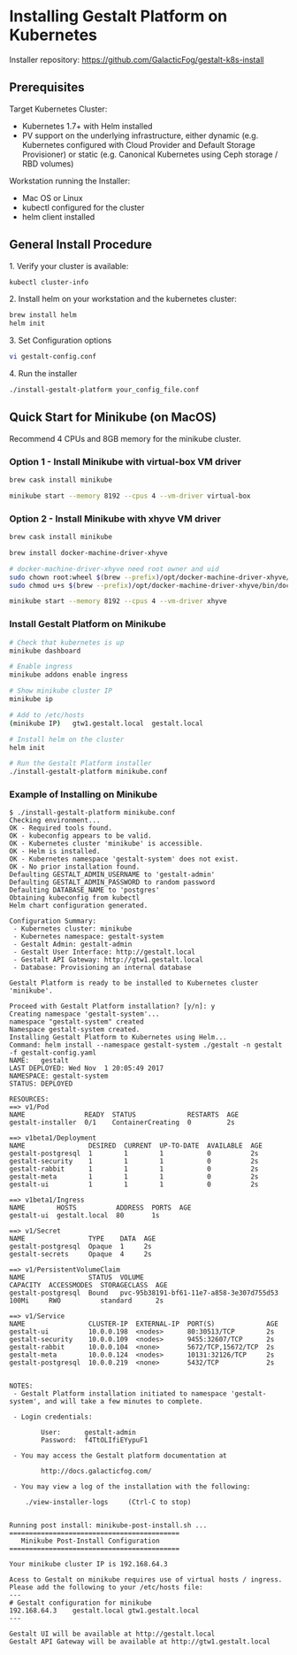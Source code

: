 # Installing Gestalt Platform on Kubernetes

Installer repository: https://github.com/GalacticFog/gestalt-k8s-install

## Prerequisites

Target Kubernetes Cluster:
* Kubernetes 1.7+ with Helm installed
* PV support on the underlying infrastructure, either dynamic (e.g. Kubernetes configured with Cloud Provider and Default Storage Provisioner) or static (e.g. Canonical Kubernetes using Ceph storage / RBD volumes)

Workstation running the Installer:
* Mac OS or Linux
* kubectl configured for the cluster
* helm client installed


## General Install Procedure
1\. Verify your cluster is available:
```sh
kubectl cluster-info
```

2\. Install helm on your workstation and the kubernetes cluster:
```sh
brew install helm
helm init
```

3\. Set Configuration options
```sh
vi gestalt-config.conf
```

4\. Run the installer
```sh
./install-gestalt-platform your_config_file.conf
```

## Quick Start for Minikube (on MacOS)

Recommend 4 CPUs and 8GB memory for the minikube cluster.

### Option 1 - Install Minikube with virtual-box VM driver
```sh
brew cask install minikube

minikube start --memory 8192 --cpus 4 --vm-driver virtual-box

```


### Option 2 - Install Minikube with xhyve VM driver

```sh
brew cask install minikube

brew install docker-machine-driver-xhyve

# docker-machine-driver-xhyve need root owner and uid
sudo chown root:wheel $(brew --prefix)/opt/docker-machine-driver-xhyve/bin/docker-machine-driver-xhyve
sudo chmod u+s $(brew --prefix)/opt/docker-machine-driver-xhyve/bin/docker-machine-driver-xhyve

minikube start --memory 8192 --cpus 4 --vm-driver xhyve
```

### Install Gestalt Platform on Minikube

```sh
# Check that kubernetes is up
minikube dashboard

# Enable ingress
minikube addons enable ingress

# Show minikube cluster IP
minikube ip

# Add to /etc/hosts
(minikube IP)   gtw1.gestalt.local  gestalt.local

# Install helm on the cluster
helm init

# Run the Gestalt Platform installer
./install-gestalt-platform minikube.conf

```

### Example of Installing on Minikube

```
$ ./install-gestalt-platform minikube.conf
Checking environment...
OK - Required tools found.
OK - kubeconfig appears to be valid.
OK - Kubernetes cluster 'minikube' is accessible.
OK - Helm is installed.
OK - Kubernetes namespace 'gestalt-system' does not exist.
OK - No prior installation found.
Defaulting GESTALT_ADMIN_USERNAME to 'gestalt-admin'
Defaulting GESTALT_ADMIN_PASSWORD to random password
Defaulting DATABASE_NAME to 'postgres'
Obtaining kubeconfig from kubectl
Helm chart configuration generated.

Configuration Summary:
 - Kubernetes cluster: minikube
 - Kubernetes namespace: gestalt-system
 - Gestalt Admin: gestalt-admin
 - Gestalt User Interface: http://gestalt.local
 - Gestalt API Gateway: http://gtw1.gestalt.local
 - Database: Provisioning an internal database

Gestalt Platform is ready to be installed to Kubernetes cluster 'minikube'.

Proceed with Gestalt Platform installation? [y/n]: y
Creating namespace 'gestalt-system'...
namespace "gestalt-system" created
Namespace gestalt-system created.
Installing Gestalt Platform to Kubernetes using Helm...
Command: helm install --namespace gestalt-system ./gestalt -n gestalt -f gestalt-config.yaml
NAME:   gestalt
LAST DEPLOYED: Wed Nov  1 20:05:49 2017
NAMESPACE: gestalt-system
STATUS: DEPLOYED

RESOURCES:
==> v1/Pod
NAME               READY  STATUS             RESTARTS  AGE
gestalt-installer  0/1    ContainerCreating  0         2s

==> v1beta1/Deployment
NAME                DESIRED  CURRENT  UP-TO-DATE  AVAILABLE  AGE
gestalt-postgresql  1        1        1           0          2s
gestalt-security    1        1        1           0          2s
gestalt-rabbit      1        1        1           0          2s
gestalt-meta        1        1        1           0          2s
gestalt-ui          1        1        1           0          2s

==> v1beta1/Ingress
NAME        HOSTS          ADDRESS  PORTS  AGE
gestalt-ui  gestalt.local  80       1s

==> v1/Secret
NAME                TYPE    DATA  AGE
gestalt-postgresql  Opaque  1     2s
gestalt-secrets     Opaque  4     2s

==> v1/PersistentVolumeClaim
NAME                STATUS  VOLUME                                    CAPACITY  ACCESSMODES  STORAGECLASS  AGE
gestalt-postgresql  Bound   pvc-95b38191-bf61-11e7-a858-3e307d755d53  100Mi     RWO          standard      2s

==> v1/Service
NAME                CLUSTER-IP  EXTERNAL-IP  PORT(S)             AGE
gestalt-ui          10.0.0.198  <nodes>      80:30513/TCP        2s
gestalt-security    10.0.0.109  <nodes>      9455:32607/TCP      2s
gestalt-rabbit      10.0.0.104  <none>       5672/TCP,15672/TCP  2s
gestalt-meta        10.0.0.124  <nodes>      10131:32126/TCP     2s
gestalt-postgresql  10.0.0.219  <none>       5432/TCP            2s


NOTES:
 - Gestalt Platform installation initiated to namespace 'gestalt-system', and will take a few minutes to complete.

 - Login credentials:

        User:      gestalt-admin
        Password:  f4TtOLIfiEYypuF1

 - You may access the Gestalt platform documentation at

        http://docs.galacticfog.com/

 - You may view a log of the installation with the following:

    ./view-installer-logs     (Ctrl-C to stop)


Running post install: minikube-post-install.sh ...
===========================================
   Minikube Post-Install Configuration
===========================================

Your minikube cluster IP is 192.168.64.3

Acess to Gestalt on minikube requires use of virtual hosts / ingress.
Please add the following to your /etc/hosts file:
---
# Gestalt configuration for minikube
192.168.64.3    gestalt.local gtw1.gestalt.local
---

Gestalt UI will be available at http://gestalt.local
Gestalt API Gateway will be available at http://gtw1.gestalt.local
```
